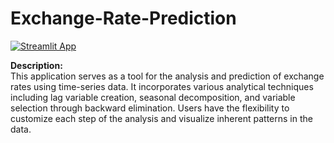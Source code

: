 # Exchange-Rate-Prediction
[![Streamlit App](https://static.streamlit.io/badges/streamlit_badge_black_white.svg)](https://exchange-rate-prediction-using-bop.streamlit.app/)

**Description:**  
    This application serves as a tool for the analysis and prediction of exchange rates using time-series data. 
    It incorporates various analytical techniques including lag variable creation, seasonal decomposition, and variable selection through backward elimination. 
    Users have the flexibility to customize each step of the analysis and visualize inherent patterns in the data.
